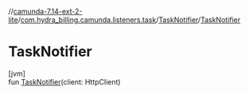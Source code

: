 //[camunda-7.14-ext-2-lite](../../../index.md)/[com.hydra_billing.camunda.listeners.task](../index.md)/[TaskNotifier](index.md)/[TaskNotifier](-task-notifier.md)

# TaskNotifier

[jvm]\
fun [TaskNotifier](-task-notifier.md)(client: HttpClient)

